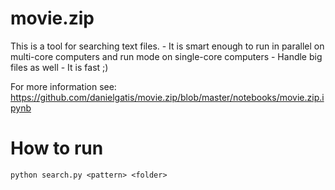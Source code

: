 # movie.zip

This is a tool for searching text files.
    - It is smart enough to run in parallel on multi-core computers and run mode on single-core computers
    - Handle big files as well
    - It is fast ;)

For more information see:
https://github.com/danielgatis/movie.zip/blob/master/notebooks/movie.zip.ipynb

# How to run

    python search.py <pattern> <folder>
